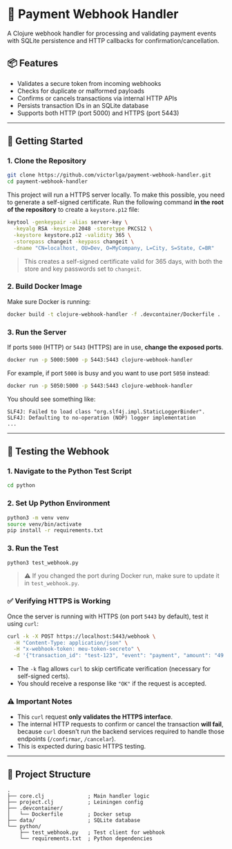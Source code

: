 # 🧾 Payment Webhook Handler

A Clojure webhook handler for processing and validating payment events with SQLite persistence and HTTP callbacks for confirmation/cancellation.

## 📦 Features

* Validates a secure token from incoming webhooks
* Checks for duplicate or malformed payloads
* Confirms or cancels transactions via internal HTTP APIs
* Persists transaction IDs in an SQLite database
* Supports both HTTP (port 5000) and HTTPS (port 5443)

---

## 🚀 Getting Started

### 1. Clone the Repository

```bash
git clone https://github.com/victorlga/payment-webhook-handler.git
cd payment-webhook-handler
```

This project will run a HTTPS server locally. To make this possible, you need to generate a self-signed certificate. Run the following command **in the root of the repository** to create a `keystore.p12` file:

```bash
keytool -genkeypair -alias server-key \
  -keyalg RSA -keysize 2048 -storetype PKCS12 \
  -keystore keystore.p12 -validity 365 \
  -storepass changeit -keypass changeit \
  -dname "CN=localhost, OU=Dev, O=MyCompany, L=City, S=State, C=BR"
```

> This creates a self-signed certificate valid for 365 days, with both the store and key passwords set to `changeit`.

### 2. Build Docker Image

Make sure Docker is running:

```bash
docker build -t clojure-webhook-handler -f .devcontainer/Dockerfile .
```

### 3. Run the Server

If ports `5000` (HTTP) or `5443` (HTTPS) are in use, **change the exposed ports**.

```bash
docker run -p 5000:5000 -p 5443:5443 clojure-webhook-handler
```

For example, if port `5000` is busy and you want to use port `5050` instead:

```bash
docker run -p 5050:5000 -p 5443:5443 clojure-webhook-handler
```

You should see something like:

```
SLF4J: Failed to load class "org.slf4j.impl.StaticLoggerBinder".
SLF4J: Defaulting to no-operation (NOP) logger implementation
...
```

---

## 🧪 Testing the Webhook

### 1. Navigate to the Python Test Script

```bash
cd python
```

### 2. Set Up Python Environment

```bash
python3 -m venv venv
source venv/bin/activate
pip install -r requirements.txt
```

### 3. Run the Test

```bash
python3 test_webhook.py
```

> ⚠️ If you changed the port during Docker run, make sure to update it in `test_webhook.py`.

### ✅ Verifying HTTPS is Working

Once the server is running with HTTPS (on port `5443` by default), test it using `curl`:

```bash
curl -k -X POST https://localhost:5443/webhook \
  -H "Content-Type: application/json" \
  -H "x-webhook-token: meu-token-secreto" \
  -d '{"transaction_id": "test-123", "event": "payment", "amount": "49.90", "currency": "BRL", "timestamp": "2025-06-08T12:00:00Z"}'
```

* The `-k` flag allows `curl` to skip certificate verification (necessary for self-signed certs).
* You should receive a response like `"OK"` if the request is accepted.

### ⚠️ Important Notes

* This `curl` request **only validates the HTTPS interface**.
* The internal HTTP requests to confirm or cancel the transaction **will fail**, because `curl` doesn't run the backend services required to handle those endpoints (`/confirmar`, `/cancelar`).
* This is expected during basic HTTPS testing.

---

## 📁 Project Structure

```
.
├── core.clj              ; Main handler logic
├── project.clj           ; Leiningen config
├── .devcontainer/
│   └── Dockerfile        ; Docker setup
├── data/                 ; SQLite database
└── python/
    ├── test_webhook.py   ; Test client for webhook
    └── requirements.txt  ; Python dependencies
```
